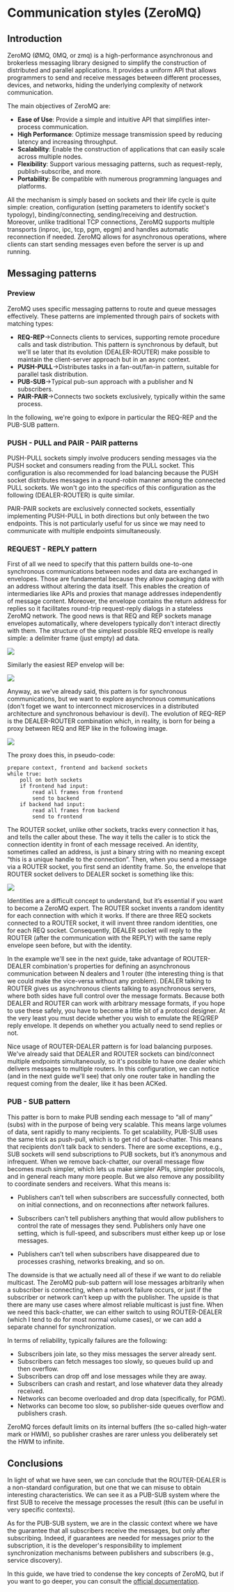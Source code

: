 # Communication styles (ZeroMQ)

## Introduction

ZeroMQ (ØMQ, 0MQ, or zmq) is a high-performance asynchronous and brokerless messaging library designed to simplify the construction of distributed and parallel applications. It provides a uniform API that allows programmers to send and receive messages between different processes, devices, and networks, hiding the underlying complexity of network communication.

The main objectives of ZeroMQ are:

* **Ease of Use**: Provide a simple and intuitive API that simplifies inter-process communication.
* **High Performance**: Optimize message transmission speed by reducing latency and increasing throughput.
* **Scalability**: Enable the construction of applications that can easily scale across multiple nodes.
* **Flexibility**: Support various messaging patterns, such as request-reply, publish-subscribe, and more.
* **Portability**: Be compatible with numerous programming languages and platforms.

All the mechanism is simply based on sockets and their life cycle is quite simple: creation, configuration (setting parameters to identify socket's typology), binding/connecting, sending/receiving and destruction. Moreover, unlike traditional TCP connections, ZeroMQ supports multiple transports (inproc, ipc, tcp, pgm, epgm) and handles automatic reconnection if needed. ZeroMQ allows for asynchronous operations, where clients can start sending messages even before the server is up and running.

## Messaging patterns

### Preview

ZeroMQ uses specific messaging patterns to route and queue messages effectively. These patterns are implemented through pairs of sockets with matching types:

* **REQ-REP**&rarr;Connects clients to services, supporting remote procedure calls and task distribution. This pattern is synchronous by default, but we'll se later that its evolution (DEALER-ROUTER) make possible to maintain the client-server approach but in an async context.
* **PUSH-PULL**&rarr;Distributes tasks in a fan-out/fan-in pattern, suitable for parallel task distribution.
* **PUB-SUB**&rarr;Typical pub-sun approach with a publisher and N subscribers.
* **PAIR-PAIR**&rarr;Connects two sockets exclusively, typically within the same process.

In the following, we're going to exlpore in particular the REQ-REP and the PUB-SUB pattern.

### PUSH - PULL and PAIR - PAIR patterns

PUSH-PULL sockets simply involve producers sending messages via the PUSH socket and consumers reading from the PULL socket. This configuration is also recommended for load balancing because the PUSH socket distributes messages in a round-robin manner among the connected PULL sockets. We won't go into the specifics of this configuration as the following (DEALER-ROUTER) is quite similar.

PAIR-PAIR sockets are exclusively connected sockets, essentially implementing PUSH-PULL in both directions but only between the two endpoints. This is not particularly useful for us since we may need to communicate with multiple endpoints simultaneously.

### REQUEST - REPLY pattern

First of all we need to specify that this pattern builds one-to-one synchronous communications between nodes and data are exchanged in envelopes. Those are fundamental because they allow packaging data with an address without altering the data itself. This enables the creation of intermediaries like APIs and proxies that manage addresses independently of message content. Moreover, the envelope contains the return address for replies so it facilitates round-trip request-reply dialogs in a stateless ZeroMQ network. The good news is that REQ and REP sockets manage envelopes automatically, where developers typically don't interact directly with them.
The structure of the simplest possible REQ envelope is really simple: a delimiter frame (just empty) ad data.

![](../../../slides/images/Simplest_Envelope.png)



Similarly the easiest REP envelop will be:

![](../../../slides/images/Simplest_Envelope2.png)

Anyway, as we've already said, this pattern is for synchronous communications, but we want to explore asynchronous communications (don't foget we want to interconnect microservices in a distributed architecture and synchronous behaviour is devil).
The evolution of REQ-REP is the DEALER-ROUTER combination which, in reality, is born for being a proxy between REQ and REP like in the following image.

![](../../../slides/images/Proxy.png)

The proxy does this, in pseudo-code:

```pseudocode
prepare context, frontend and backend sockets
while true:
    poll on both sockets
    if frontend had input:
        read all frames from frontend
        send to backend
    if backend had input:
        read all frames from backend
        send to frontend
```

The ROUTER socket, unlike other sockets, tracks every connection it has, and tells the caller about these. The way it tells the caller is to stick the connection identity in front of each message received. An identity, sometimes called an address, is just a binary string with no meaning except “this is a unique handle to the connection”. Then, when you send a message via a ROUTER socket, you first send an identity frame. So, the envelope that ROUTER socket delivers to DEALER socket is something like this:

![](../../../slides/images/Identity_Envelope.png)

Identities are a difficult concept to understand, but it’s essential if you want to become a ZeroMQ expert. The ROUTER socket invents a random identity for each connection with which it works. If there are three REQ sockets connected to a ROUTER socket, it will invent three random identities, one for each REQ socket.
Consequently, DEALER socket will reply to the ROUTER (after the communication with the REPLY) with the same reply envelope seen before, but with the identity.

In the example we'll see in the next guide, take advantage of ROUTER-DEALER combination's properties for defining an asynchronous communication between N dealers and 1 router (the interesting thing is that we could make the vice-versa without any problem). DEALER talking to ROUTER gives us asynchronous clients talking to asynchronous servers, where both sides have full control over the message formats. Because both DEALER and ROUTER can work with arbitrary message formats, if you hope to use these safely, you have to become a little bit of a protocol designer. At the very least you must decide whether you wish to emulate the REQ/REP reply envelope. It depends on whether you actually need to send replies or not.

Nice usage of ROUTER-DEALER pattern is for load balancing purposes. We've already said that DEALER and ROUTER sockets can bind/connect multiple endpoints simultaneously, so it's possible to have one dealer which delivers messages to multiple routers. In this configuration, we can notice (and in the next guide we'll see) that only one router take in handling the request coming from the dealer, like it has been ACKed.

### PUB - SUB pattern

This patter is born to make PUB sending each message to “all of many” (subs) with in the purpose of being very scalable. This means large volumes of data, sent rapidly to many recipients. To get scalability, PUB-SUB uses the same trick as push-pull, which is to get rid of back-chatter. This means that recipients don’t talk back to senders. There are some exceptions, e.g., SUB sockets will send subscriptions to PUB sockets, but it’s anonymous and infrequent. When we remove back-chatter, our overall message flow becomes much simpler, which lets us make simpler APIs, simpler protocols, and in general reach many more people. But we also remove any possibility to coordinate senders and receivers. What this means is:

* Publishers can’t tell when subscribers are successfully connected, both on initial connections, and on reconnections after network failures.

* Subscribers can’t tell publishers anything that would allow publishers to control the rate of messages they send. Publishers only have one setting, which is full-speed, and subscribers must either keep up or lose messages.

* Publishers can’t tell when subscribers have disappeared due to processes crashing, networks breaking, and so on.

The downside is that we actually need all of these if we want to do reliable multicast. The ZeroMQ pub-sub pattern will lose messages arbitrarily when a subscriber is connecting, when a network failure occurs, or just if the subscriber or network can’t keep up with the publisher. The upside is that there are many use cases where almost reliable multicast is just fine. When we need this back-chatter, we can either switch to using ROUTER-DEALER (which I tend to do for most normal volume cases), or we can add a separate channel for synchronization. 

In terms of reliability, typically failures are the following:

* Subscribers join late, so they miss messages the server already sent.
* Subscribers can fetch messages too slowly, so queues build up and then overflow.
* Subscribers can drop off and lose messages while they are away.
* Subscribers can crash and restart, and lose whatever data they already received.
* Networks can become overloaded and drop data (specifically, for PGM).
* Networks can become too slow, so publisher-side queues overflow and publishers crash.

ZeroMQ forces default limits on its internal buffers (the so-called high-water mark or HWM), so publisher crashes are rarer unless you deliberately set the HWM to infinite.

## Conclusions

In light of what we have seen, we can conclude that the ROUTER-DEALER is a non-standard configuration, but one that we can misuse to obtain interesting characteristics. We can see it as a PUB-SUB system where the first SUB to receive the message processes the result (this can be useful in very specific contexts).

As for the PUB-SUB system, we are in the classic context where we have the guarantee that all subscribers receive the messages, but only after subscribing. Indeed, if guarantees are needed for messages prior to the subscription, it is the developer's responsibility to implement synchronization mechanisms between publishers and subscribers (e.g., service discovery).

In this guide, we have tried to condense the key concepts of ZeroMQ, but if you want to go deeper, you can consult the [official documentation](https://zguide.zeromq.org/).